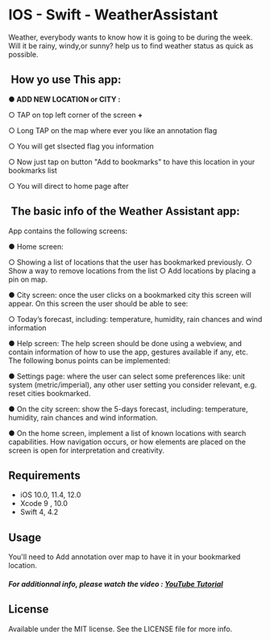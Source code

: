 # IOS - Swift - WeatherAssistant
Weather, everybody wants to know how it is going to be during the week. Will it be rainy, windy,or sunny? help us to find weather status as quick as possible.

##  How yo use This app:

**● ADD NEW LOCATION or CITY :**  

○ TAP on top left corner of the screen **+**

○ Long TAP on the map where ever you like an annotation flag 

○ You will get  slsected flag you information

○ Now just tap on button "Add to bookmarks" to have this location in your bookmarks list

○ You will direct to home page after 



##  The basic info of the Weather Assistant app:

App contains the following screens:

● Home screen:

○ Showing a list of locations that the user has bookmarked previously.
○ Show a way to remove locations from the list
○ Add locations by placing a pin on map.

● City screen: once the user clicks on a bookmarked city this screen will appear. On this
screen the user should be able to see:

○ Today’s forecast, including: temperature, humidity, rain chances and wind
information

● Help screen: The help screen should be done using a webview, and contain information
of how to use the app, gestures available if any, etc.
The following bonus points can be implemented:

● Settings page: where the user can select some preferences like: unit system
(metric/imperial), any other user setting you consider relevant, e.g. reset cities
bookmarked.

● On the city screen: show the 5-days forecast, including: temperature, humidity, rain
chances and wind information.

● On the home screen, implement a list of known locations with search capabilities.
How navigation occurs, or how elements are placed on the screen is open for interpretation and
creativity.


## Requirements

- iOS 10.0, 11.4, 12.0
- Xcode 9 , 10.0
- Swift 4, 4.2

## Usage

You'll need to Add annotation over map to have it in your bookmarked location.

##### For additionnal info, please watch the video : [YouTube Tutorial]()

## License

Available under the MIT license. See the LICENSE file for more info.
